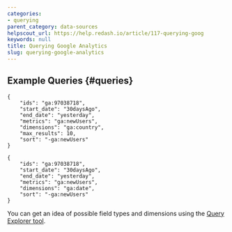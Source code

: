 ```yaml
---
categories:
- querying
parent_category: data-sources
helpscout_url: https://help.redash.io/article/117-querying-goog
keywords: null
title: Querying Google Analytics
slug: querying-google-analytics
---
```


## Example Queries {#queries}
```
{
    "ids": "ga:97038718",
    "start_date": "30daysAgo",
    "end_date": "yesterday",
    "metrics": "ga:newUsers",
    "dimensions": "ga:country",
    "max_results": 10,
    "sort": "-ga:newUsers"
}
```

```
{
    "ids": "ga:97038718",
    "start_date": "30daysAgo",
    "end_date": "yesterday",
    "metrics": "ga:newUsers",
    "dimensions": "ga:date",
    "sort": "-ga:newUsers"
}
```

You can get an idea of possible field types and dimensions using the [Query Explorer tool](https://ga-dev-tools.appspot.com/query-explorer/).